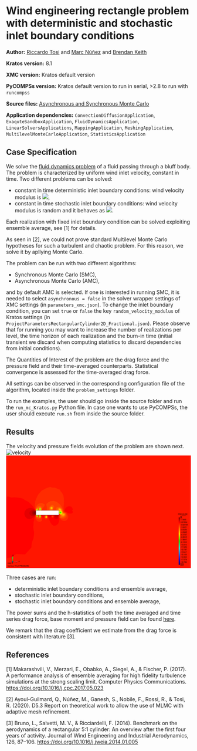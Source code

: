 # Wind engineering rectangle problem with deterministic and stochastic inlet boundary conditions

**Author:** [Riccardo Tosi](https://github.com/riccardotosi) and [Marc Núñez](https://github.com/marcnunezc) and [Brendan Keith](https://brendankeith.github.io/)

**Kratos version:** 8.1

**XMC version:** Kratos default version

**PyCOMPSs version:** Kratos default version to run in serial, >2.8 to run with `runcompss`

**Source files:** [Asynchronous and Synchronous Monte Carlo](source)

**Application dependencies:** `ConvectionDiffusionApplication`, `ExaquteSandboxApplication`, `FluidDynamicsApplication`, `LinearSolversApplications`, `MappingApplication`, `MeshingApplication`, `MultilevelMonteCarloApplication`, `StatisticsApplication`

## Case Specification
We solve the [fluid dynamics problem](https://github.com/KratosMultiphysics/Kratos/tree/master/applications/FluidDynamicsApplication) of a fluid passing through a bluff body. The problem is characterized by uniform wind inlet velocity, constant in time. Two different problems can be solved:

* constant in time deterministic inlet boundary conditions: wind velocity modulus is <img src="https://render.githubusercontent.com/render/math?math=2m/s">,
* constant in time stochastic inlet boundary conditions: wind velocity modulus is random and it behaves as <img src="https://render.githubusercontent.com/render/math?math=u_{inlet}\sim\mathcal{N}(2.0,0.02)">.

Each realization with fixed inlet boundary condition can be solved exploiting ensemble average, see [1] for details.

As seen in [2], we could not prove standard Multilevel Monte Carlo hypotheses for such a turbulent and chaotic problem. For this reason, we solve it by apllying Monte Carlo.

The problem can be run with two different algorithms:

* Synchronous Monte Carlo (SMC),
* Asynchronous Monte Carlo (AMC),

and by default AMC is selected. If one is interested in running SMC, it is needed to select `asynchronous = false` in the solver wrapper settings of XMC settings (in `parameters_xmc.json`). To change the inlet boundary condition, you can set `true` or `false` the key `random_velocity_modulus` of Kratos settings (in `ProjectParametersRectangularCylinder2D_Fractional.json`). Please observe that for running you may want to increase the number of realizations per level, the time horizon of each realization and the burn-in time (initial transient we discard when computing statistics to discard dependencies from initial conditions).

The Quantities of Interest of the problem are the drag force and the pressure field and their time-averaged counterparts. Statistical convergence is assessed for the time-averaged drag force.

All settings can be observed in the corresponding configuration file of the algorithm, located inside the `problem_settings` folder.

To run the examples, the user should go inside the source folder and run the `run_mc_Kratos.py` Python file. In case one wants to use PyCOMPSs, the user should execute `run.sh` from inside the source folder.

## Results

The velocity and pressure fields evolution of the problem are shown next.
<img src="data/velocity.gif" alt="velocity" width="750"/>
<img src="data/pressure.gif" alt="pressure" width="750"/>

Three cases are run:

* deterministic inlet boundary conditions and ensemble average,
* stochastic inlet boundary conditions,
* stochastic inlet boundary conditions and ensemble average,

The power sums and the h-statistics of both the time averaged and time series drag force, base moment and pressure field can be found [here](source/power_sums_outputs).

We remark that the drag coefficient we estimate from the drag force is consistent with literature [3].

## References

[1] Makarashvili, V., Merzari, E., Obabko, A., Siegel, A., & Fischer, P. (2017). A performance analysis of ensemble averaging for high fidelity turbulence simulations at the strong scaling limit. Computer Physics Communications. https://doi.org/10.1016/j.cpc.2017.05.023

[2] Ayoul-Guilmard, Q., Núñez, M., Ganesh, S., Nobile, F., Rossi, R., & Tosi, R. (2020). D5.3 Report on theoretical work to allow the use of MLMC with adaptive mesh refinement.

[3] Bruno, L., Salvetti, M. V., & Ricciardelli, F. (2014). Benchmark on the aerodynamics of a rectangular 5:1 cylinder: An overview after the first four years of activity. Journal of Wind Engineering and Industrial Aerodynamics, 126, 87–106. https://doi.org/10.1016/j.jweia.2014.01.005
